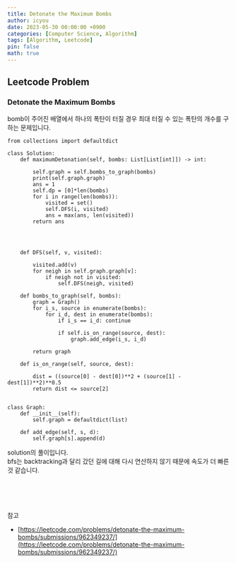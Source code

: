 ```yaml
---
title: Detonate the Maximum Bombs
author: icyou
date: 2023-05-30 00:00:00 +0900
categories: [Computer Science, Algorithm]
tags: [Algorithm, Leetcode]
pin: false
math: true
---
```


## Leetcode Problem

### Detonate the Maximum Bombs
bomb이 주어진 배열에서 하나의 폭탄이 터질 경우 최대 터질 수 있는 폭탄의 개수를 구하는 문제입니다.

```
from collections import defaultdict

class Solution:
	def maximumDetonation(self, bombs: List[List[int]]) -> int:
    
		self.graph = self.bombs_to_graph(bombs)
		print(self.graph.graph)
		ans = 1
		self.dp = [0]*len(bombs)
		for i in range(len(bombs)):
			visited = set()
			self.DFS(i, visited)
			ans = max(ans, len(visited))
		return ans




	def DFS(self, v, visited):

		visited.add(v)
		for neigh in self.graph.graph[v]:
			if neigh not in visited:
				self.DFS(neigh, visited)

	def bombs_to_graph(self, bombs):
		graph = Graph()
		for i_s, source in enumerate(bombs):
			for i_d, dest in enumerate(bombs):
				if i_s == i_d: continue

				if self.is_on_range(source, dest):
					graph.add_edge(i_s, i_d)

		return graph

	def is_on_range(self, source, dest):

		dist = ((source[0] - dest[0])**2 + (source[1] - dest[1])**2)**0.5
		return dist <= source[2]
 
    
class Graph:
	def __init__(self):
		self.graph = defaultdict(list)

	def add_edge(self, s, d):
		self.graph[s].append(d)
```
solution의 풀이입니다.  
bfs는 backtracking과 달리 갔던 길에 대해 다시 연산하지 않기 때문에 속도가 더 빠른 것 같습니다.
 
<br/><br/><br/><br/>
참고 
- [https://leetcode.com/problems/detonate-the-maximum-bombs/submissions/962349237/](https://leetcode.com/problems/detonate-the-maximum-bombs/submissions/962349237/)